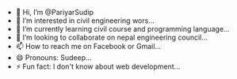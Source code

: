 - 👋 Hi, I’m @PariyarSudip
- 👀 I’m interested in civil engineering wors...
- 🌱 I’m currently learning civil course and programming language...
- 💞️ I’m looking to collaborate on nepal engineering council...
- 📫 How to reach me on Facebook or Gmail...
- 😄 Pronouns: Sudeep...
- ⚡ Fun fact: l don't know about web development...

<!---
PariyarSudip/PariyarSudip is a ✨ special ✨ repository because its `README.md` (this file) appears on your GitHub profile.
You can click the Preview link to take a look at your changes.
--->
